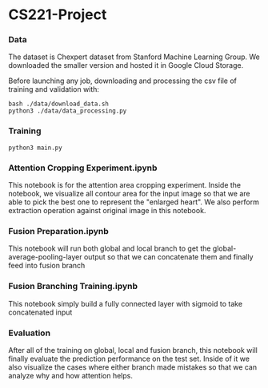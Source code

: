 # CS221-Project

### Data

The dataset is Chexpert dataset from Stanford Machine Learning Group. We downloaded the smaller version and hosted it in Google Cloud Storage.

Before launching any job, downloading and processing the csv file of training and validation with:

```
bash ./data/download_data.sh
python3 ./data/data_processing.py
```

### Training

```
python3 main.py 
```

### Attention Cropping Experiment.ipynb

This notebook is for the attention area cropping experiment. 
Inside the notebook, we visualize all contour area for the input image so that 
we are able to pick the best one to represent the "enlarged heart". We also perform extraction operation against original image in this notebook.

### Fusion Preparation.ipynb
This notebook will run both global and local branch to get the global-average-pooling-layer output so that we can concatenate 
them and finally feed into fusion branch

### Fusion Branching Training.ipynb
This notebook simply build a fully connected layer with sigmoid to take concatenated input 

### Evaluation
After all of the training on global, local and fusion branch, this notebook will finally evaluate the prediction performance on the test set.
Inside of it we also visualize the cases where either branch made mistakes so that we can analyze why and how attention helps.

